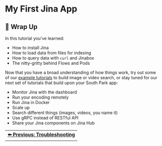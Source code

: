 # My First Jina App

## 🎁 Wrap Up

In this tutorial you've learned:

* How to install Jina
* How to load data from files for indexing
* How to query data with `curl` and Jinabox
* The nitty-gritty behind Flows and Pods

Now that you have a broad understanding of how things work, try out some of our [example tutorials](https://github.com/jina-ai/examples) to build image or video search, or stay tuned for our next set of tutorials that build upon your South Park app:

* Monitor Jina with the dashboard
* Run your encoding remotely
* Run Jina in Docker
* Scale up
* Search different things (images, videos, you name it)
* Use gRPC instead of RESTful API
* Share your Jina components on Jina Hub

<table width="100%">
  <tr>
    <td align="left" style="text-align:right">
        <strong><a href="./troubleshooting.md">⬅️ Previous: Troubleshooting</a></strong>
      </td>
  </tr>
</table>
